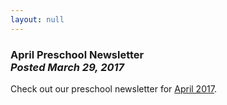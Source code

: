 ```yaml
---
layout: null
---
```


<h3 class="ui header">
  April Preschool Newsletter
  <div class="sub header">
    <i>Posted March 29, 2017</i>
  </div>
</h3>

Check out our preschool newsletter for
<a href="{{ site.baseurl }}/assets/newsletters/COH April 2017 Newsletter.pdf">April 2017</a>.
